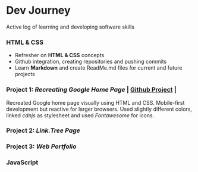 # Dev Journey

 Active log of learning and developing software skills

### HTML & CSS 

* Refresher on **HTML & CSS** concepts
* Github integration, creating repositories and pushing commits
* Learn **Markdown** and create ReadMe.md files for current and future projects

### Project 1: *Recreating Google Home Page*  | [Github Project](https://github.com/VishalV28/HTML-CSS-Demo1) |

Recreated Google home page visually using HTML and CSS. Mobile-first development but reactive for larger browsers. Used slightly different colors, linked *cdnjs* as stylesheet and used *Fontawesome* for icons.

### Project 2: *Link.Tree Page* 

### Project 3: *Web Portfolio*

### JavaScript
